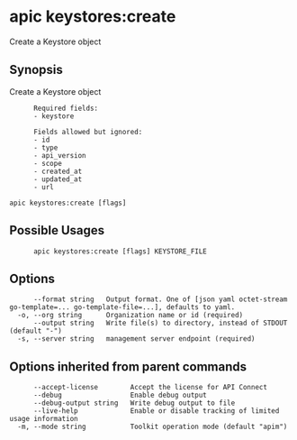 # apic keystores:create

Create a Keystore object

## Synopsis

Create a Keystore object
          
          Required fields:
          - keystore
          
          Fields allowed but ignored:
          - id
          - type
          - api_version
          - scope
          - created_at
          - updated_at
          - url

```
apic keystores:create [flags]
```

## Possible Usages

```
      apic keystores:create [flags] KEYSTORE_FILE
```

## Options

```
      --format string   Output format. One of [json yaml octet-stream go-template=... go-template-file=...], defaults to yaml.
  -o, --org string      Organization name or id (required)
      --output string   Write file(s) to directory, instead of STDOUT (default "-")
  -s, --server string   management server endpoint (required)
```

## Options inherited from parent commands

```
      --accept-license        Accept the license for API Connect
      --debug                 Enable debug output
      --debug-output string   Write debug output to file
      --live-help             Enable or disable tracking of limited usage information
  -m, --mode string           Toolkit operation mode (default "apim")
```
